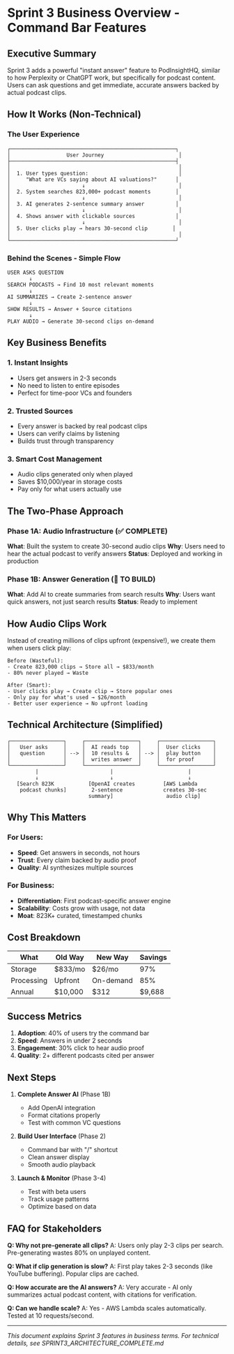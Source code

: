 # Sprint 3 Business Overview - Command Bar Features

## Executive Summary

Sprint 3 adds a powerful "instant answer" feature to PodInsightHQ, similar to how Perplexity or ChatGPT work, but specifically for podcast content. Users can ask questions and get immediate, accurate answers backed by actual podcast clips.

## How It Works (Non-Technical)

### The User Experience

```
┌─────────────────────────────────────────────────────┐
│                  User Journey                        │
├─────────────────────────────────────────────────────┤
│                                                      │
│  1. User types question:                             │
│     "What are VCs saying about AI valuations?"      │
│                       ↓                              │
│  2. System searches 823,000+ podcast moments        │
│                       ↓                              │
│  3. AI generates 2-sentence summary answer          │
│                       ↓                              │
│  4. Shows answer with clickable sources             │
│                       ↓                              │
│  5. User clicks play → hears 30-second clip        │
│                                                      │
└─────────────────────────────────────────────────────┘
```

### Behind the Scenes - Simple Flow

```
USER ASKS QUESTION
       ↓
SEARCH PODCASTS → Find 10 most relevant moments
       ↓
AI SUMMARIZES → Create 2-sentence answer
       ↓
SHOW RESULTS → Answer + Source citations
       ↓
PLAY AUDIO → Generate 30-second clips on-demand
```

## Key Business Benefits

### 1. **Instant Insights**
- Users get answers in 2-3 seconds
- No need to listen to entire episodes
- Perfect for time-poor VCs and founders

### 2. **Trusted Sources**
- Every answer is backed by real podcast clips
- Users can verify claims by listening
- Builds trust through transparency

### 3. **Smart Cost Management**
- Audio clips generated only when played
- Saves $10,000/year in storage costs
- Pay only for what users actually use

## The Two-Phase Approach

### Phase 1A: Audio Infrastructure (✅ COMPLETE)
**What**: Built the system to create 30-second audio clips
**Why**: Users need to hear the actual podcast to verify answers
**Status**: Deployed and working in production

### Phase 1B: Answer Generation (🔲 TO BUILD)
**What**: Add AI to create summaries from search results
**Why**: Users want quick answers, not just search results
**Status**: Ready to implement

## How Audio Clips Work

Instead of creating millions of clips upfront (expensive!), we create them when users click play:

```
Before (Wasteful):
- Create 823,000 clips → Store all → $833/month
- 80% never played → Waste

After (Smart):
- User clicks play → Create clip → Store popular ones
- Only pay for what's used → $26/month
- Better user experience → No upfront loading
```

## Technical Architecture (Simplified)

```
┌─────────────────┐     ┌─────────────────┐     ┌─────────────────┐
│   User asks     │     │  AI reads top   │     │  User clicks    │
│   question      │ --> │  10 results &   │ --> │  play button    │
│                 │     │  writes answer  │     │  for proof      │
└─────────────────┘     └─────────────────┘     └─────────────────┘
         |                       |                        |
         ↓                       ↓                        ↓
   [Search 823K           [OpenAI creates         [AWS Lambda
    podcast chunks]        2-sentence             creates 30-sec
                          summary]                 audio clip]
```

## Why This Matters

### For Users:
- **Speed**: Get answers in seconds, not hours
- **Trust**: Every claim backed by audio proof
- **Quality**: AI synthesizes multiple sources

### For Business:
- **Differentiation**: First podcast-specific answer engine
- **Scalability**: Costs grow with usage, not data
- **Moat**: 823K+ curated, timestamped chunks

## Cost Breakdown

| What | Old Way | New Way | Savings |
|------|---------|---------|---------|
| Storage | $833/mo | $26/mo | 97% |
| Processing | Upfront | On-demand | 85% |
| Annual | $10,000 | $312 | $9,688 |

## Success Metrics

1. **Adoption**: 40% of users try the command bar
2. **Speed**: Answers in under 2 seconds
3. **Engagement**: 30% click to hear audio proof
4. **Quality**: 2+ different podcasts cited per answer

## Next Steps

1. **Complete Answer AI** (Phase 1B)
   - Add OpenAI integration
   - Format citations properly
   - Test with common VC questions

2. **Build User Interface** (Phase 2)
   - Command bar with "/" shortcut
   - Clean answer display
   - Smooth audio playback

3. **Launch & Monitor** (Phase 3-4)
   - Test with beta users
   - Track usage patterns
   - Optimize based on data

## FAQ for Stakeholders

**Q: Why not pre-generate all clips?**
A: Users only play 2-3 clips per search. Pre-generating wastes 80% on unplayed content.

**Q: What if clip generation is slow?**
A: First play takes 2-3 seconds (like YouTube buffering). Popular clips are cached.

**Q: How accurate are the AI answers?**
A: Very accurate - AI only summarizes actual podcast content, with citations for verification.

**Q: Can we handle scale?**
A: Yes - AWS Lambda scales automatically. Tested at 10 requests/second.

---

*This document explains Sprint 3 features in business terms. For technical details, see SPRINT3_ARCHITECTURE_COMPLETE.md*
